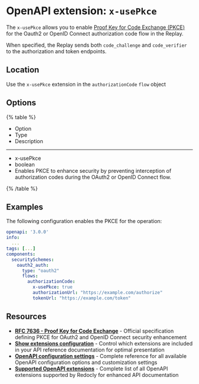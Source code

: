 # OpenAPI extension: `x-usePkce`

The `x-usePkce` allows you to enable [Proof Key for Code Exchange (PKCE)](https://datatracker.ietf.org/doc/html/rfc7636) for the Oauth2 or OpenID Connect authorization code flow in the Replay.

When specified, the Replay sends both `code_challenge` and `code_verifier` to the authorization and token endpoints.

## Location

Use the `x-usePkce` extension in the `authorizationCode` `flow` object

## Options

{% table %}

- Option
- Type
- Description

---

- x-usePkce
- boolean
- Enables PKCE to enhance security by preventing interception of authorization codes during the OAuth2 or OpenID Connect flow.

{% /table %}

## Examples

The following configuration enables the PKCE for the operation:

```yaml
openapi: '3.0.0'
info:
  ...
tags: [...]
components:
  securitySchemes:
    oauth2_auth:
      type: "oauth2"
      flows:
        authorizationCode:
          x-usePkce: true
          authorizationUrl: "https://example.com/authorize"
          tokenUrl: "https://example.com/token"
```

## Resources

- **[RFC 7636 - Proof Key for Code Exchange](https://datatracker.ietf.org/doc/html/rfc7636)** - Official specification defining PKCE for OAuth2 and OpenID Connect security enhancement
- **[Show extensions configuration](../../../config/openapi/show-extensions.md)** - Control which extensions are included in your API reference documentation for optimal presentation
- **[OpenAPI configuration settings](../../../config/openapi/index.md)** - Complete reference for all available OpenAPI configuration options and customization settings
- **[Supported OpenAPI extensions](./index.md)** - Complete list of all OpenAPI extensions supported by Redocly for enhanced API documentation
